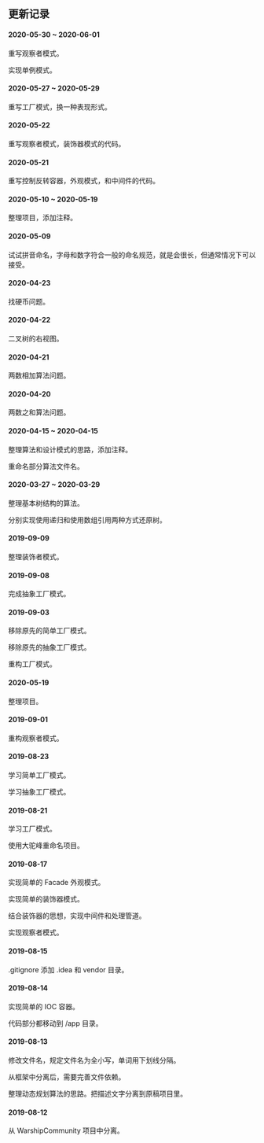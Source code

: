 ## 更新记录

#### 2020-05-30 ~ 2020-06-01

重写观察者模式。

实现单例模式。

#### 2020-05-27 ~ 2020-05-29

重写工厂模式，换一种表现形式。

#### 2020-05-22

重写观察者模式，装饰器模式的代码。

#### 2020-05-21

重写控制反转容器，外观模式，和中间件的代码。

#### 2020-05-10 ~ 2020-05-19

整理项目，添加注释。

#### 2020-05-09

试试拼音命名，字母和数字符合一般的命名规范，就是会很长，但通常情况下可以接受。

#### 2020-04-23

找硬币问题。

#### 2020-04-22

二叉树的右视图。

#### 2020-04-21

两数相加算法问题。

#### 2020-04-20

两数之和算法问题。

#### 2020-04-15 ~ 2020-04-15

整理算法和设计模式的思路，添加注释。

重命名部分算法文件名。

#### 2020-03-27 ~ 2020-03-29

整理基本树结构的算法。

分别实现使用递归和使用数组引用两种方式还原树。

#### 2019-09-09

整理装饰者模式。

#### 2019-09-08

完成抽象工厂模式。

#### 2019-09-03

移除原先的简单工厂模式。

移除原先的抽象工厂模式。

重构工厂模式。

#### 2020-05-19

整理项目。

#### 2019-09-01

重构观察者模式。

#### 2019-08-23

学习简单工厂模式。

学习抽象工厂模式。

#### 2019-08-21

学习工厂模式。

使用大驼峰重命名项目。

#### 2019-08-17

实现简单的 Facade 外观模式。

实现简单的装饰器模式。

结合装饰器的思想，实现中间件和处理管道。

实现观察者模式。

#### 2019-08-15 

.gitignore 添加 .idea 和 vendor 目录。

#### 2019-08-14

实现简单的 IOC 容器。

代码部分都移动到 /app 目录。

#### 2019-08-13

修改文件名，规定文件名为全小写，单词用下划线分隔。

从框架中分离后，需要完善文件依赖。

整理动态规划算法的思路。把描述文字分离到原稿项目里。

#### 2019-08-12

从 WarshipCommunity 项目中分离。